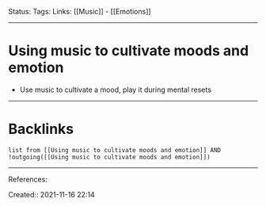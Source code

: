 Status: 
Tags: 
Links: [[Music]] - [[Emotions]]
___
# Using music to cultivate moods and emotion
- Use music to cultivate a mood, play it during mental resets
___
# Backlinks
```dataview
list from [[Using music to cultivate moods and emotion]] AND !outgoing([[Using music to cultivate moods and emotion]])
```
___
References:

Created:: 2021-11-16 22:14
